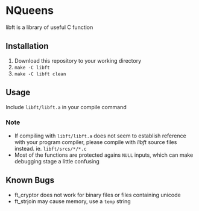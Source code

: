 # NQueens
libft is a library of useful C function

## Installation
1. Download this repository to your working directory
2. `make -C libft`
3. `make -C libft clean`

## Usage
Include `libft/libft.a` in your compile command

### Note
- If compiling with `libft/libft.a` does not seem to establish reference with your program compiler, please compile with _libft_ source files instead. ie. `libft/srcs/*/*.c`
- Most of the functions are protected agains `NULL` inputs, which can make debugging stage a little confusing

## Known Bugs
- ft_cryptor does not work for binary files or files containing unicode
- ft_strjoin may cause memory, use a `temp` string

<!-- C, Linked List, Recursion, Static Viables, File Control -->